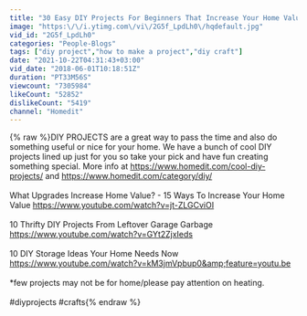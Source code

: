 ```yaml
---
title: "30 Easy DIY Projects For Beginners That Increase Your Home Value"
image: "https:\/\/i.ytimg.com\/vi\/2G5f_LpdLh0\/hqdefault.jpg"
vid_id: "2G5f_LpdLh0"
categories: "People-Blogs"
tags: ["diy project","how to make a project","diy craft"]
date: "2021-10-22T04:31:43+03:00"
vid_date: "2018-06-01T10:18:51Z"
duration: "PT33M56S"
viewcount: "7305984"
likeCount: "52852"
dislikeCount: "5419"
channel: "Homedit"
---
```

{% raw %}DIY PROJECTS are a great way to pass the time and also do something useful or nice for your home. We have a bunch of cool DIY projects lined up just for you so take your pick and have fun creating something special. More info at <a rel="nofollow" target="blank" href="https://www.homedit.com/cool-diy-projects/">https://www.homedit.com/cool-diy-projects/</a> and <a rel="nofollow" target="blank" href="https://www.homedit.com/category/diy/">https://www.homedit.com/category/diy/</a><br /><br />What Upgrades Increase Home Value? - 15 Ways To Increase Your Home Value <a rel="nofollow" target="blank" href="https://www.youtube.com/watch?v=jt-ZLGCviOI">https://www.youtube.com/watch?v=jt-ZLGCviOI</a><br /><br />10 Thrifty DIY Projects From Leftover Garage Garbage <a rel="nofollow" target="blank" href="https://www.youtube.com/watch?v=GYt2ZjxIeds">https://www.youtube.com/watch?v=GYt2ZjxIeds</a><br /><br />10 DIY Storage Ideas Your Home Needs Now <a rel="nofollow" target="blank" href="https://www.youtube.com/watch?v=kM3jmVpbup0&amp;feature=youtu.be">https://www.youtube.com/watch?v=kM3jmVpbup0&amp;feature=youtu.be</a><br /><br />*few projects may not be for home/please pay attention on heating.<br /><br />#diyprojects #crafts{% endraw %}
